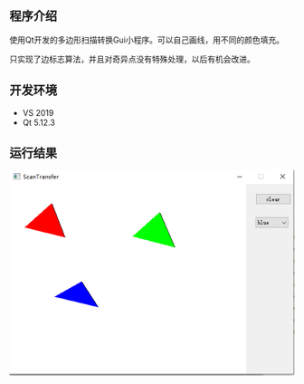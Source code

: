## 程序介绍

使用Qt开发的多边形扫描转换Gui小程序。可以自己画线，用不同的颜色填充。

只实现了边标志算法，并且对奇异点没有特殊处理，以后有机会改进。

## 开发环境
* VS 2019
* Qt 5.12.3

## 运行结果
![img](show.PNG)